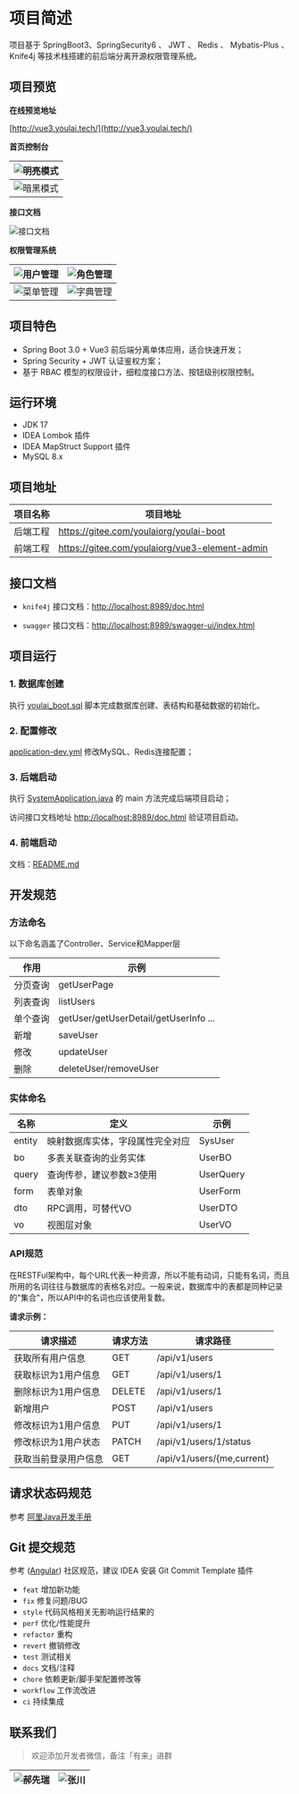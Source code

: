 # 项目简述

项目基于 SpringBoot3、SpringSecurity6 、 JWT 、 Redis 、 Mybatis-Plus 、 Knife4j 等技术栈搭建的前后端分离开源权限管理系统。


## 项目预览
**在线预览地址**

[http://vue3.youlai.tech/](http://vue3.youlai.tech/)

**首页控制台**

| ![明亮模式](https://s2.loli.net/2023/03/26/oltnAHfFcbw18GL.png) |
|-------------------------------------------------------------|
| ![暗黑模式](https://s2.loli.net/2023/03/13/QvjY4zf3VCGteNF.png) |

**接口文档**

![接口文档](https://s2.loli.net/2023/03/13/bH4J3O6WRgCUpwt.png)

**权限管理系统**

| ![用户管理](https://s2.loli.net/2023/03/13/L9xgT5sSMVZukQj.png) | ![角色管理](https://s2.loli.net/2023/03/13/nQg6HmrtFUkPDYv.png) |
| ------------------------------------------------------------ | ------------------------------------------------------------ |
| ![菜单管理](https://s2.loli.net/2023/03/13/C4fDRJeTuUO7gPI.png) | ![字典管理](https://s2.loli.net/2023/03/13/BzqjHpa64wfeWhE.png) |



## 项目特色
- Spring Boot 3.0 + Vue3 前后端分离单体应用，适合快速开发；
- Spring Security + JWT 认证鉴权方案；
- 基于 RBAC 模型的权限设计，细粒度接口方法、按钮级别权限控制。

## 运行环境
- JDK 17
- IDEA Lombok 插件
- IDEA MapStruct Support 插件
- MySQL 8.x

## 项目地址

| 项目名称 | 项目地址    |
|------|------------------------------------------------|
| 后端工程 | https://gitee.com/youlaiorg/youlai-boot        |
| 前端工程 | https://gitee.com/youlaiorg/vue3-element-admin |



## 接口文档

- `knife4j` 接口文档：[http://localhost:8989/doc.html](http://localhost:8989/doc.html)

- `swagger` 接口文档：[http://localhost:8989/swagger-ui/index.html](http://localhost:8989/swagger-ui/index.html)

## 项目运行

### 1. 数据库创建

执行 [youlai_boot.sql](sql/youlai_boot.sql) 脚本完成数据库创建、表结构和基础数据的初始化。

### 2. 配置修改

[application-dev.yml](src/main/resources/application-windows.yml) 修改MySQL、Redis连接配置；

### 3. 后端启动
执行 [SystemApplication.java](src/main/java/com/youlai/system/SystemApplication.java) 的 main 方法完成后端项目启动；

访问接口文档地址 [http://localhost:8989/doc.html](http://localhost:8989/doc.html) 验证项目启动。

### 4. 前端启动

文档：[README.md](https://gitee.com/youlaiorg/vue3-element-admin#%E9%A1%B9%E7%9B%AE%E5%90%AF%E5%8A%A8)

## 开发规范

### 方法命名

以下命名涵盖了Controller、Service和Mapper层

|作用|示例|
|---|---|
|分页查询|getUserPage|
|列表查询|listUsers|
|单个查询|getUser/getUserDetail/getUserInfo ...|
|新增|saveUser|
|修改|updateUser|
|删除|deleteUser/removeUser|


### 实体命名

| 名称     | 定义               | 示例        |
|--------|------------------|-----------|
| entity | 映射数据库实体，字段属性完全对应 | SysUser   |
| bo     | 多表关联查询的业务实体      | UserBO    |
| query  | 查询传参，建议参数≥3使用    | UserQuery |
| form   | 表单对象             | UserForm  |
| dto    | RPC调用，可替代VO      | UserDTO   |
| vo     | 视图层对象            | UserVO    |

### API规范
在RESTFul架构中，每个URL代表一种资源，所以不能有动词，只能有名词，而且所用的名词往往与数据库的表格名对应。一般来说，数据库中的表都是同种记录的"集合"，所以API中的名词也应该使用复数。

**请求示例：**

|请求描述|请求方法|请求路径|
|---|---|---|
|获取所有用户信息|GET|/api/v1/users|
|获取标识为1用户信息|GET|/api/v1/users/1|
|删除标识为1用户信息|DELETE|/api/v1/users/1|
|新增用户|POST|/api/v1/users|
|修改标识为1用户信息|PUT|/api/v1/users/1|
|修改标识为1用户状态|PATCH|/api/v1/users/1/status|
|获取当前登录用户信息|GET|/api/v1/users/{me,current}|


## 请求状态码规范

参考 [阿里Java开发手册](https://developer.aliyun.com/topic/java2020?utm_content=g_1000113416)

## Git 提交规范


参考 ([Angular](https://github.com/conventional-changelog/conventional-changelog/tree/master/packages/conventional-changelog-angular)) 社区规范，建议 IDEA 安装 Git Commit Template 插件

- `feat` 增加新功能
- `fix` 修复问题/BUG
- `style` 代码风格相关无影响运行结果的
- `perf` 优化/性能提升
- `refactor` 重构
- `revert` 撤销修改
- `test` 测试相关
- `docs` 文档/注释
- `chore` 依赖更新/脚手架配置修改等
- `workflow` 工作流改进
- `ci` 持续集成

## 联系我们

> 欢迎添加开发者微信，备注「有来」进群

| ![郝先瑞](https://s2.loli.net/2022/04/06/yRx8uzj4emA5QVr.jpg) | ![张川](https://s2.loli.net/2022/04/06/cQihGv9uPsTjXk1.jpg) |
| --- | --- |

